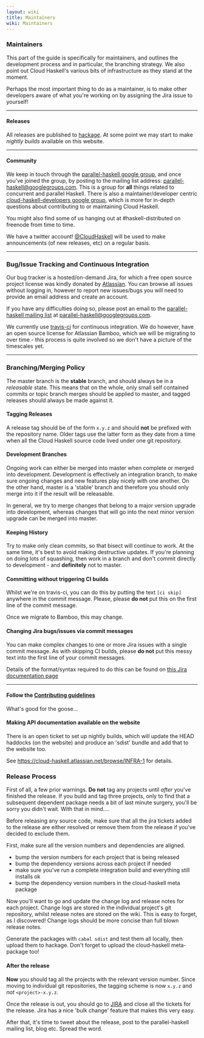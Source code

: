 ```yaml
---
layout: wiki
title: Maintainers
wiki: Maintainers
---
```


### Maintainers

This part of the guide is specifically for maintainers, and
outlines the development process and in particular, the branching
strategy. We also point out Cloud Haskell's various bits of
infrastructure as they stand at the moment.

Perhaps the most important thing to do as a maintainer, is to
make other developers aware of what you're working on by assigning
the Jira issue to yourself!

----
#### Releases

All releases are published to [hackage][3]. At some point we may start to
make *nightly builds* available on this website.

----

#### Community

We keep in touch through the [parallel-haskell google group][7],
and once you've joined the group, by posting to the mailing list address:
parallel-haskell@googlegroups.com. This is a group for **all** things related
to concurrent and parallel Haskell. There is also a maintainer/developer
centric [cloud-haskell-developers google group][9], which is more for
in-depth questions about contributing to or maintaining Cloud Haskell.

You might also find some of us hanging out at #haskell-distributed on
freenode from time to time.

We have a twitter account! [@CloudHaskell](https://twitter.com/CloudHaskell)
will be used to make announcements (of new releases, etc) on a regular basis.

----

### Bug/Issue Tracking and Continuous Integration

Our bug tracker is a hosted/on-demand Jira, for which a free open source
project license was kindly donated by [Atlassian][6]. You can browse all
issues without logging in, however to report new issues/bugs you will
need to provide an email address and create an account.

If you have any difficulties doing so, please post an email to the
[parallel-haskell mailing list][7] at parallel-haskell@googlegroups.com.

We currently use [travis-ci][11] for continuous integration. We do however,
have an open source license for Atlassian Bamboo, which we will be migrating
to over time - this process is quite involved so we don't have a picture of
the timescales yet.

----

### Branching/Merging Policy

The master branch is the **stable** branch, and should always be
in a *releasable* state. This means that on the whole, only small
self contained commits or topic branch merges should be applied
to master, and tagged releases should always be made against it.

#### Tagging Releases

A release tag should be of the form `x.y.z` and should **not**
be prefixed with the repository name. Older tags use the latter
form as they date from a time when all the Cloud Haskell source
code lived under one git repository.

#### Development Branches

Ongoing work can either be merged into master when complete or
merged into development. Development is effectively an integration
branch, to make sure ongoing changes and new features play nicely
with one another. On the other hand, master is a 'stable' branch
and therefore you should only merge into it if the result will be
releasable.

In general, we try to merge changes that belong to a major version
upgrade into development, whereas changes that will go into the
next minor version upgrade can be merged into master.

#### Keeping History

Try to make only clean commits, so that bisect will continue to work.
At the same time, it's best to avoid making destructive updates. If
you're planning on doing lots of squashing, then work in a branch
and don't commit directly to development - and **definitely** not to
master.

#### Committing without triggering CI builds

Whilst we're on travis-ci, you can do this by putting the text
`[ci skip]` anywhere in the commit message. Please, please
**do not** put this on the first line of the commit message.

Once we migrate to Bamboo, this may change.

#### Changing Jira bugs/issues via commit messages

You can make complex changes to one or more Jira issues with a single
commit message. As with skipping CI builds, please **do not** put this
messy text into the first line of your commit messages.

Details of the format/syntax required to do this can be found on
[this Jira documentation page](https://confluence.atlassian.com/display/AOD/Processing+JIRA+issues+with+commit+messages)

----

#### Follow the <a href="/wiki/contributing.html">Contributing guidelines</a>

What's good for the goose...

#### Making API documentation available on the website

There is an open ticket to set up nightly builds, which will update
the HEAD haddocks (on the website) and produce an 'sdist' bundle and
add that to the website too.

See https://cloud-haskell.atlassian.net/browse/INFRA-1 for details.

### Release Process

First of all, a few prior warnings. **Do not** tag any projects
until *after* you've finished the release. If you build and tag
three projects, only to find that a subsequent dependent package
needs a bit of last minute surgery, you'll be sorry you didn't
wait. With that in mind....

Before releasing any source code, make sure that all the jira tickets
added to the release are either resolved or remove them from the
release if you've decided to exclude them.

First, make sure all the version numbers and dependencies are aligned.

* bump the version numbers for each project that is being released
* bump the dependency versions across each project if needed
* make sure you've run a complete integration build and everything still installs ok
* bump the dependency version numbers in the cloud-haskell meta package

Now you'll want to go and update the change log and release notes for each
project. Change logs are stored in the individual project's git repository,
whilst release notes are stored on the wiki. This is easy to forget, as I
discovered! Change logs should be more concise than full blown release
notes.

Generate the packages with `cabal sdist` and test them all locally, then
upload them to hackage. Don't forget to upload the cloud-haskell meta-package
too!

#### After the release

**Now** you should tag all the projects with the relevant version number.
Since moving to individual git repositories, the tagging scheme is now
`x.y.z` and *not* `<project>-x.y.z`.

Once the release is out, you should go to [JIRA](https://cloud-haskell.atlassian.net)
and close all the tickets for the release. Jira has a nice 'bulk change'
feature that makes this very easy.

After that, it's time to tweet about the release, post to the parallel-haskell
mailing list, blog etc. Spread the word.

[1]: https://github.com/haskell-distributed
[2]: https://github.com/haskell-distributed/haskell-distributed.github.com
[3]: http://hackage.haskell.org
[4]: http://git-scm.com/book/en/Git-Basics-Tagging
[5]: https://cloud-haskell.atlassian.net/secure/Dashboard.jspa
[6]: http://atlassian.com/
[7]: https://groups.google.com/forum/?fromgroups=#!forum/parallel-haskell
[8]: /team.html
[9]: https://groups.google.com/forum/?fromgroups#!forum/cloud-haskell-developers
[10]: http://en.wikipedia.org/wiki/Greenwich_Mean_Time
[11]: https://travis-ci.org/
